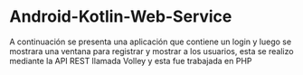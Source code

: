 # Android-Kotlin-Web-Service
A continuación se presenta una aplicación que contiene un login y luego se mostrara una ventana para registrar y mostrar a los usuarios, esta se realizo mediante la API REST llamada Volley y esta fue trabajada en PHP
